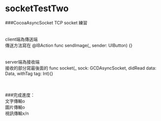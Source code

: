 # socketTestTwo

###CocoaAsyncSocket TCP socket 練習<br />
<br />
<br />
client端為傳送端<br />
傳送方法寫在    @IBAction func sendImage(_ sender: UIButton) {}<br />
<br />
<br />
server端為接收端<br />
接收的部分寫最後面的  func socket(_ sock: GCDAsyncSocket, didRead data: Data, withTag tag: Int){}<br />
<br />
<br />
<br />
###完成進度：<br />
文字傳輸o   <br />
圖片傳輸o   <br />
視訊傳輸x/n
